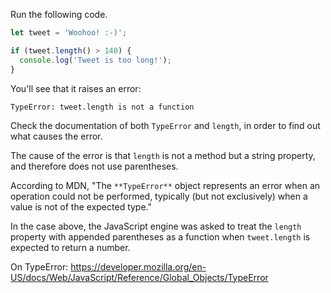 Run the following code.

```js
let tweet = 'Woohoo! :-)';

if (tweet.length() > 140) {
  console.log('Tweet is too long!');
}
```

You'll see that it raises an error:

```none
TypeError: tweet.length is not a function
```

Check the documentation of both `TypeError` and `length`, in order to find out what causes the error.

The cause of the error is that `length` is not a method but a string property, and therefore does not use parentheses.

According to MDN, "The `**TypeError**` object represents an error when an operation could not be performed, typically (but not exclusively) when a value is not of the expected type."  

In the case above, the JavaScript engine was asked to treat the `length` property with appended parentheses as a function when `tweet.length` is expected to return a number.

On TypeError: https://developer.mozilla.org/en-US/docs/Web/JavaScript/Reference/Global_Objects/TypeError